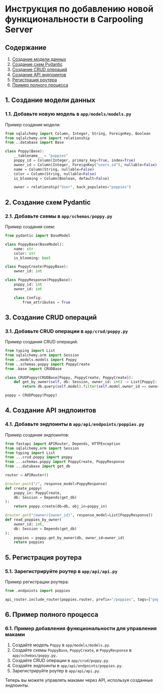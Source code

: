 # Инструкция по добавлению новой функциональности в Carpooling Server

## Содержание

1. [Создание модели данных](#1-создание-модели-данных)
2. [Создание схем Pydantic](#2-создание-схем-pydantic)
3. [Создание CRUD операций](#3-создание-crud-операций)
4. [Создание API эндпоинтов](#4-создание-api-эндпоинтов)
5. [Регистрация роутера](#5-регистрация-роутера)
6. [Пример полного процесса](#6-пример-полного-процесса)

## 1. Создание модели данных

### 1.1. Добавьте новую модель в `app/models/models.py`

Пример создания модели:

```python
from sqlalchemy import Column, Integer, String, ForeignKey, Boolean
from sqlalchemy.orm import relationship
from ..database import Base

class Poppy(Base):
    __tablename__ = "poppies"
    poppy_id = Column(Integer, primary_key=True, index=True)
    owner_id = Column(Integer, ForeignKey("users.id"), nullable=False)
    name = Column(String, nullable=False)
    color = Column(String, nullable=False)
    is_blooming = Column(Boolean, default=False)

    owner = relationship("User", back_populates="poppies")
```

## 2. Создание схем Pydantic

### 2.1. Добавьте схемы в `app/schemas/poppy.py`

Пример создания схем:

```python
from pydantic import BaseModel

class PoppyBase(BaseModel):
    name: str
    color: str
    is_blooming: bool

class PoppyCreate(PoppyBase):
    owner_id: int

class PoppyResponse(PoppyBase):
    poppy_id: int
    owner_id: int

    class Config:
        from_attributes = True
```

## 3. Создание CRUD операций

### 3.1. Добавьте CRUD операции в `app/crud/poppy.py`

Пример создания CRUD операций:

```python
from typing import List
from sqlalchemy.orm import Session
from ..models.models import Poppy
from ..schemas.poppy import PoppyCreate
from .base import CRUDBase

class CRUDPoppy(CRUDBase[Poppy, PoppyCreate, PoppyCreate]):
    def get_by_owner(self, db: Session, owner_id: int) -> List[Poppy]:
        return db.query(self.model).filter(self.model.owner_id == owner_id).all()

poppy = CRUDPoppy(Poppy)
```

## 4. Создание API эндпоинтов

### 4.1. Добавьте эндпоинты в `app/api/endpoints/poppies.py`

Пример создания эндпоинтов:

```python
from fastapi import APIRouter, Depends, HTTPException
from sqlalchemy.orm import Session
from typing import List
from ...crud.poppy import poppy
from ...schemas.poppy import PoppyCreate, PoppyResponse
from ...database import get_db

router = APIRouter()

@router.post("/", response_model=PoppyResponse)
def create_poppy(
    poppy_in: PoppyCreate,
    db: Session = Depends(get_db)
):
    return poppy.create(db=db, obj_in=poppy_in)

@router.get("/owner/{owner_id}", response_model=List[PoppyResponse])
def read_poppies_by_owner(
    owner_id: int,
    db: Session = Depends(get_db)
):
    poppies = poppy.get_by_owner(db, owner_id=owner_id)
    return poppies
```

## 5. Регистрация роутера

### 5.1. Зарегистрируйте роутер в `app/api/api.py`

Пример регистрации роутера:

```python
from .endpoints import poppies

api_router.include_router(poppies.router, prefix="/poppies", tags=["poppies"])
```

## 6. Пример полного процесса

### 6.1. Пример добавления функциональности для управления маками

1. Создайте модель `Poppy` в `app/models/models.py`.
2. Создайте схемы `PoppyBase`, `PoppyCreate`, и `PoppyResponse` в `app/schemas/poppy.py`.
3. Создайте CRUD операции в `app/crud/poppy.py`.
4. Создайте эндпоинты в `app/api/endpoints/poppies.py`.
5. Зарегистрируйте роутер в `app/api/api.py`.

Теперь вы можете управлять маками через API, используя созданные эндпоинты.
